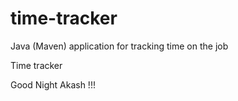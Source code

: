 # time-tracker
Java (Maven) application for tracking time on the job

Time tracker

Good Night Akash !!!
